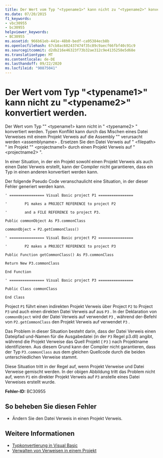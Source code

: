 ```yaml
---
title: Der Wert vom Typ "<typename1>" kann nicht zu "<typename2>" konvertiert werden.
ms.date: 07/20/2015
f1_keywords:
- vbc30955
- bc30955
helpviewer_keywords:
- BC30955
ms.assetid: 966b61eb-441e-48b0-bedf-ca95384ecb8b
ms.openlocfilehash: 67cb8ac602437474f35c89c9aecf66fbf40c91c9
ms.sourcegitcommit: d2db216e46323f73b32ae312c9e4135258e5d68e
ms.translationtype: MT
ms.contentlocale: de-DE
ms.lasthandoff: 09/22/2020
ms.locfileid: "90875041"
---
```

# <a name="value-of-type-typename1-cannot-be-converted-to-typename2"></a>Der Wert vom Typ "\<typename1>" kann nicht zu "\<typename2>" konvertiert werden.

Der Wert vom Typ "" \<typename1> kann nicht in " \<typename2> " konvertiert werden. Typen Konflikt kann durch das Mischen eines Datei Verweises mit einem Projekt Verweis auf die Assembly "" verursacht werden \<assemblyname> . Ersetzen Sie den Datei Verweis auf " \<filepath> " im Projekt "" \<projectname1> durch einen Projekt Verweis auf " \<projectname2> ".  
  
 In einer Situation, in der ein Projekt sowohl einen Projekt Verweis als auch einen Datei Verweis erstellt, kann der Compiler nicht garantieren, dass ein Typ in einen anderen konvertiert werden kann.  
  
 Der folgende Pseudo Code veranschaulicht eine Situation, in der dieser Fehler generiert werden kann.  
  
 `' ================ Visual Basic project P1 ================`  
  
 `'        P1 makes a PROJECT REFERENCE to project P2`  
  
 `'        and a FILE REFERENCE to project P3.`  
  
 `Public commonObject As P3.commonClass`  
  
 `commonObject = P2.getCommonClass()`  
  
 `' ================ Visual Basic project P2 ================`  
  
 `'        P2 makes a PROJECT REFERENCE to project P3`  
  
 `Public Function getCommonClass() As P3.commonClass`  
  
 `Return New P3.commonClass`  
  
 `End Function`  
  
 `' ================ Visual Basic project P3 ================`  
  
 `Public Class commonClass`  
  
 `End Class`  
  
 Project `P1` führt einen indirekten Projekt Verweis über Project `P2` to Project `P3` und auch einen direkten Datei Verweis auf aus `P3` . In der Deklaration von `commonObject` wird der Datei Verweis auf verwendet `P3` , während der-Befehl von `P2.getCommonClass` den Projekt Verweis auf verwendet `P3` .  
  
 Das Problem in dieser Situation besteht darin, dass der Datei Verweis einen Dateipfad und-Namen für die Ausgabedatei (in der `P3` Regel p3.dll) angibt, während die Projekt Verweise das Quell Projekt ( `P3` ) nach Projektname identifizieren. Aus diesem Grund kann der Compiler nicht garantieren, dass der Typ `P3.commonClass` aus dem gleichen Quellcode durch die beiden unterschiedlichen Verweise stammt.  
  
 Diese Situation tritt in der Regel auf, wenn Projekt Verweise und Datei Verweise gemischt werden. In der obigen Abbildung tritt das Problem nicht auf, wenn `P1` ein direkter Projekt Verweis auf `P3` anstelle eines Datei Verweises erstellt wurde.  
  
 **Fehler-ID:** BC30955  
  
## <a name="to-correct-this-error"></a>So beheben Sie diesen Fehler  
  
- Ändern Sie den Datei Verweis in einen Projekt Verweis.  
  
## <a name="see-also"></a>Weitere Informationen

- [Typkonvertierung in Visual Basic](../../programming-guide/language-features/data-types/type-conversions.md)
- [Verwalten von Verweisen in einem Projekt](/visualstudio/ide/managing-references-in-a-project)
